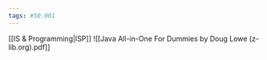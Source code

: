 ```yaml
---
tags: #50.001
---
```

[[IS & Programming|ISP]]
![[Java All-in-One For Dummies by Doug Lowe (z-lib.org).pdf]]